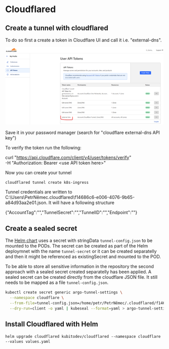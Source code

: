 # Cloudflared

## Create a tunnel with cloudflared

To do so first a create a token in Cloudflare UI and call it i.e. "external-dns".

![](pictures/cloudflare_api_token.png)

Save it in your password manager (search for "cloudflare external-dns API key")

To verify the token run the following:

curl "https://api.cloudflare.com/client/v4/user/tokens/verify" \
     -H "Authorization: Bearer \<use API token here>"


Now you can create your tunnel

```PowerShell
cloudflared tunnel create k8s-ingress
```

Tunnel credentials are written to C:\Users\PetrNěmec\.cloudflared\f14686c6-e006-4076-9b65-a84d93aa2e01.json. It will have a following structure

{"AccountTag":"","TunnelSecret":"","TunnelID":"","Endpoint":""}


## Create a sealed secret

The [Helm chart](https://github.com/kubitodev/helm/releases) uses a secret with stringData `tunnel-config.json` to be mounted to the PODs. The secret can be created as part of the Helm deploymnet with the name `tunnel-secret` or it can be created separatelly and then it might be referenced as existingSecret and mounted to the POD. 

To be able to store all sensitive information in the repository the second approach with a sealed secret created separatelly has been applied.
A sealed secret can be created directly from the cloudflare JSON file. It still needs to be mapped as a file `tunnel-config.json`.

```bash
kubectl create secret generic argo-tunnel-settings \
  --namespace cloudflare \
  --from-file=tunnel-config.json=/home/petr/PetrNěmec/.cloudflared/f14686c6-e006-4076-9b65-a84d93aa2e01.json \
  --dry-run=client -o yaml | kubeseal --format=yaml > argo-tunnel-settings.yaml
```

## Install Cloudflared with Helm

```
helm upgrade cloudflared kubitodev/cloudflared --namespace cloudflare --values values.yaml
```
